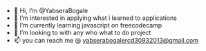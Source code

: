 - 👋 Hi, I’m @YabseraBogale
- 👀 I’m interested in applying what i learned to applications
- 🌱 I’m currently learning javascript on freecodecamp 
- 💞️ I’m looking to with any who what to do project
- 📫 you can reach me @ yabserabogalercd30932013@gmail.com

<!---
YabseraBogale/YabseraBogale is a ✨ special ✨ repository because its `README.md` (this file) appears on your GitHub profile.
You can click the Preview link to take a look at your changes.
--->
